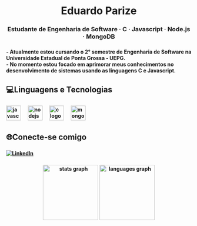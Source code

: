 <h1 align="center">Eduardo Parize</h1>

###

<h3 align="center"><strong>Estudante de Engenharia de Software · C · Javascript · Node.js · MongoDB<strong></h3>

###

<p align="left">- Atualmente estou cursando o 2° semestre de Engenharia de Software na Universidade Estadual de Ponta Grossa - UEPG.<br>- No momento estou focado em aprimorar meus conhecimentos no desenvolvimento de sistemas usando as linguagens <strong>C<strong> e <strong>Javascript<strong>.</p>

###

<h2 align="left">💻Linguagens e Tecnologias</h2>

###

<div align="left">
  <img src="https://img.shields.io/badge/JavaScript-F7DF1E?logo=javascript&logoColor=black&style=for-the-badge" height="40" alt="javascript logo"  />
  <img width="12" />
  <img src="https://img.shields.io/badge/Node.js-339933?logo=nodedotjs&logoColor=white&style=for-the-badge" height="40" alt="nodejs logo"  />
  <img width="12" />
  <img src="https://img.shields.io/badge/C-A8B9CC?logo=c&logoColor=black&style=for-the-badge" height="40" alt="c logo"  />
  <img width="12" />
  <img src="https://img.shields.io/badge/MongoDB-47A248?logo=mongodb&logoColor=white&style=for-the-badge" height="40" alt="mongodb logo"  />
</div>

###

<h2 align="left">🌐Conecte-se comigo</h2>

###

<div align="left">
  <a href="https://www.linkedin.com/in/eduardoparize" target="_blank">
   <img src="https://img.shields.io/badge/LinkedIn-EDUARDO PARIZE-0077B5?style=for-the-badge&logo=linkedin&logoColor=white&labelcolor=555555" alt="LinkedIn">
</a>
</a>
</div>

###

<div align="center">
  <img src="https://github-readme-stats.vercel.app/api?username=EduParize&hide_title=false&hide_rank=false&show_icons=true&include_all_commits=true&count_private=true&disable_animations=false&theme=dracula&locale=en&hide_border=false&order=1" height="150" alt="stats graph"  />
  <img src="https://github-readme-stats.vercel.app/api/top-langs?username=EduParize&locale=en&hide_title=false&layout=compact&card_width=320&langs_count=5&theme=dracula&hide_border=false&order=2" height="150" alt="languages graph"  />
</div>

###
